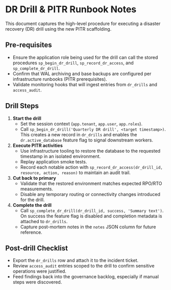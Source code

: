# DR Drill & PITR Runbook Notes

This document captures the high-level procedure for executing a disaster recovery (DR) drill using the new PITR scaffolding.

## Pre-requisites
- Ensure the application role being used for the drill can call the stored procedures `sp_begin_dr_drill`, `sp_record_dr_access`, and `sp_complete_dr_drill`.
- Confirm that WAL archiving and base backups are configured per infrastructure runbooks (PITR prerequisites).
- Validate monitoring hooks that will ingest entries from `dr_drills` and `access_audit`.

## Drill Steps
1. **Start the drill**
   - Set the session context (`app.tenant`, `app.user`, `app.roles`).
   - Call `sp_begin_dr_drill('Quarterly DR drill', <target timestamp>)`. This creates a new record in `dr_drills` and enables the `dr.active_database` feature flag to signal downstream workers.
2. **Execute PITR activities**
   - Use infrastructure tooling to restore the database to the requested timestamp in an isolated environment.
   - Replay application smoke tests.
   - Record each notable action with `sp_record_dr_access(dr_drill_id, resource, action, reason)` to maintain an audit trail.
3. **Cut back to primary**
   - Validate that the restored environment matches expected RPO/RTO measurements.
   - Disable any temporary routing or connectivity changes introduced for the drill.
4. **Complete the drill**
   - Call `sp_complete_dr_drill(dr_drill_id, success, 'Summary text')`. On success the feature flag is disabled and completion metadata is attached to `dr_drills`.
   - Capture post-mortem notes in the `notes` JSON column for future reference.

## Post-drill Checklist
- Export the `dr_drills` row and attach it to the incident ticket.
- Review `access_audit` entries scoped to the drill to confirm sensitive operations were justified.
- Feed findings back into the governance backlog, especially if manual steps were discovered.
